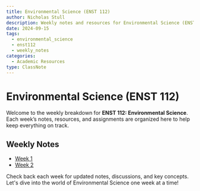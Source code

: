 ```yaml
---
title: Environmental Science (ENST 112)
author: Nicholas Stull
description: Weekly notes and resources for Environmental Science (ENST 112), covering class discussions and assignments.
date: 2024-09-15
tags:
  - environmental_science
  - enst112
  - weekly_notes
categories:
  - Academic Resources
type: ClassNote
---
```


# Environmental Science (ENST 112)

Welcome to the weekly breakdown for **ENST 112: Environmental Science**. Each week’s notes, resources, and assignments are organized here to help keep everything on track.

## Weekly Notes

- [Week 1](week1.md)
- [Week 2](week2.md)

Check back each week for updated notes, discussions, and key concepts. Let's dive into the world of Environmental Science one week at a time!
